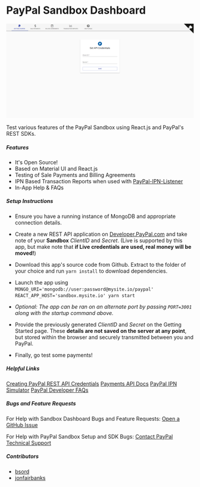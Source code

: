 # PayPal Sandbox Dashboard
![PayPal-Sandbox-Dashboard](https://raw.githubusercontent.com/Fairbanks-io/PayPal-Sandbox-Dashboard/master/paypal-sandbox-dashboard.png)

Test various features of the PayPal Sandbox using React.js and PayPal's REST SDKs. 

##### Features
* It's Open Source!
* Based on Material UI and React.js
* Testing of Sale Payments and Billing Agreements
* IPN Based Transaction Reports when used with [PayPal-IPN-Listener](https://github.com/Fairbanks-io/PayPal-IPN-Listener)
* In-App Help & FAQs

##### Setup Instructions
* Ensure you have a running instance of MongoDB and appropriate connection details.

* Create a new REST API application on [Developer.PayPal.com](https://developer.paypal.com/) and take note of your **Sandbox** *ClientID* and *Secret*. (Live is supported by this app, but make note that **if Live credentials are used, real money will be moved!**)

* Download this app's source code from Github. Extract to the folder of your choice and run `yarn install` to download dependencies.

* Launch the app using `MONGO_URI='mongodb://user:password@mysite.io/paypal' REACT_APP_HOST='sandbox.mysite.io' yarn start`

* _Optional: The app can be ran on an alternate port by passing `PORT=3001` along with the startup command above._

* Provide the previously generated *ClientID* and *Secret* on the Getting Started page. These **details are not saved on the server at any point**, but stored within the browser and securely transmitted between you and PayPal.

* Finally, go test some payments!

##### Helpful Links
[Creating PayPal REST API Credentials](https://www.paypal.com/us/smarthelp/article/How-do-I-create-REST-API-credentials-ts1949)
[Payments API Docs](https://developer.paypal.com/docs/api/payments/v1/#payment_list)
[PayPal IPN Simulator](https://developer.paypal.com/developer/ipnSimulator/)
[PayPal Developer FAQs](https://developer.paypal.com/docs/faq/)

##### Bugs and Feature Requests
For Help with Sandbox Dashboard Bugs and Feature Requests: [Open a GitHub Issue](https://github.com/Fairbanks-io/PayPal-Sandbox-Dashboard/issues)

For Help with PayPal Sandbox Setup and SDK Bugs: [Contact PayPal Technical Support](https://www.paypal-techsupport.com/)

##### Contributors
* [bsord](https://github.com/bsord "bsord")
* [jonfairbanks](https://github.com/jonfairbanks "jonfairbanks")
